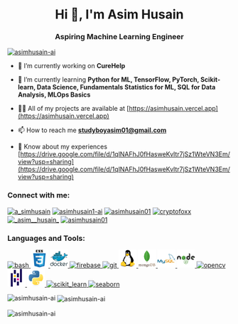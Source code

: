 <h1 align="center">Hi 👋, I'm Asim Husain</h1>
<h3 align="center">Aspiring Machine Learning Engineer</h3>

<p align="left"> <a href="https://github.com/ryo-ma/github-profile-trophy"><img src="https://github-profile-trophy.vercel.app/?username=asimhusain-ai" alt="asimhusain-ai" /></a> </p>

- 🔭 I’m currently working on **CureHelp**

- 🌱 I’m currently learning **Python for ML, TensorFlow, PyTorch, Scikit-learn, Data Science, Fundamentals Statistics for ML, SQL for Data Analysis, MLOps Basics**

- 👨‍💻 All of my projects are available at [https://asimhusain.vercel.app](https://asimhusain.vercel.app)

- 📫 How to reach me **studyboyasim01@gmail.com**

- 📄 Know about my experiences [https://drive.google.com/file/d/1qlNAFhJ0fHasweKvltr7jSz1WteVN3Em/view?usp=sharing](https://drive.google.com/file/d/1qlNAFhJ0fHasweKvltr7jSz1WteVN3Em/view?usp=sharing)

<h3 align="left">Connect with me:</h3>
<p align="left">
<a href="https://twitter.com/a_simhusain" target="blank"><img align="center" src="https://raw.githubusercontent.com/rahuldkjain/github-profile-readme-generator/master/src/images/icons/Social/twitter.svg" alt="a_simhusain" height="30" width="40" /></a>
<a href="https://linkedin.com/in/asimhusain1-ai" target="blank"><img align="center" src="https://raw.githubusercontent.com/rahuldkjain/github-profile-readme-generator/master/src/images/icons/Social/linked-in-alt.svg" alt="asimhusain1-ai" height="30" width="40" /></a>
<a href="https://kaggle.com/asimhusain01" target="blank"><img align="center" src="https://raw.githubusercontent.com/rahuldkjain/github-profile-readme-generator/master/src/images/icons/Social/kaggle.svg" alt="asimhusain01" height="30" width="40" /></a>
<a href="https://fb.com/cryptofoxx" target="blank"><img align="center" src="https://raw.githubusercontent.com/rahuldkjain/github-profile-readme-generator/master/src/images/icons/Social/facebook.svg" alt="cryptofoxx" height="30" width="40" /></a>
<a href="https://instagram.com/_asim__husain_" target="blank"><img align="center" src="https://raw.githubusercontent.com/rahuldkjain/github-profile-readme-generator/master/src/images/icons/Social/instagram.svg" alt="_asim__husain_" height="30" width="40" /></a>
<a href="https://www.leetcode.com/asimhusain01" target="blank"><img align="center" src="https://raw.githubusercontent.com/rahuldkjain/github-profile-readme-generator/master/src/images/icons/Social/leet-code.svg" alt="asimhusain01" height="30" width="40" /></a>
</p>

<h3 align="left">Languages and Tools:</h3>
<p align="left"> <a href="https://www.gnu.org/software/bash/" target="_blank" rel="noreferrer"> <img src="https://www.vectorlogo.zone/logos/gnu_bash/gnu_bash-icon.svg" alt="bash" width="40" height="40"/> </a> <a href="https://www.w3schools.com/css/" target="_blank" rel="noreferrer"> <img src="https://raw.githubusercontent.com/devicons/devicon/master/icons/css3/css3-original-wordmark.svg" alt="css3" width="40" height="40"/> </a> <a href="https://www.docker.com/" target="_blank" rel="noreferrer"> <img src="https://raw.githubusercontent.com/devicons/devicon/master/icons/docker/docker-original-wordmark.svg" alt="docker" width="40" height="40"/> </a> <a href="https://firebase.google.com/" target="_blank" rel="noreferrer"> <img src="https://www.vectorlogo.zone/logos/firebase/firebase-icon.svg" alt="firebase" width="40" height="40"/> </a> <a href="https://git-scm.com/" target="_blank" rel="noreferrer"> <img src="https://www.vectorlogo.zone/logos/git-scm/git-scm-icon.svg" alt="git" width="40" height="40"/> </a> <a href="https://www.linux.org/" target="_blank" rel="noreferrer"> <img src="https://raw.githubusercontent.com/devicons/devicon/master/icons/linux/linux-original.svg" alt="linux" width="40" height="40"/> </a> <a href="https://www.mongodb.com/" target="_blank" rel="noreferrer"> <img src="https://raw.githubusercontent.com/devicons/devicon/master/icons/mongodb/mongodb-original-wordmark.svg" alt="mongodb" width="40" height="40"/> </a> <a href="https://www.mysql.com/" target="_blank" rel="noreferrer"> <img src="https://raw.githubusercontent.com/devicons/devicon/master/icons/mysql/mysql-original-wordmark.svg" alt="mysql" width="40" height="40"/> </a> <a href="https://nodejs.org" target="_blank" rel="noreferrer"> <img src="https://raw.githubusercontent.com/devicons/devicon/master/icons/nodejs/nodejs-original-wordmark.svg" alt="nodejs" width="40" height="40"/> </a> <a href="https://opencv.org/" target="_blank" rel="noreferrer"> <img src="https://www.vectorlogo.zone/logos/opencv/opencv-icon.svg" alt="opencv" width="40" height="40"/> </a> <a href="https://pandas.pydata.org/" target="_blank" rel="noreferrer"> <img src="https://raw.githubusercontent.com/devicons/devicon/2ae2a900d2f041da66e950e4d48052658d850630/icons/pandas/pandas-original.svg" alt="pandas" width="40" height="40"/> </a> <a href="https://www.python.org" target="_blank" rel="noreferrer"> <img src="https://raw.githubusercontent.com/devicons/devicon/master/icons/python/python-original.svg" alt="python" width="40" height="40"/> </a> <a href="https://scikit-learn.org/" target="_blank" rel="noreferrer"> <img src="https://upload.wikimedia.org/wikipedia/commons/0/05/Scikit_learn_logo_small.svg" alt="scikit_learn" width="40" height="40"/> </a> <a href="https://seaborn.pydata.org/" target="_blank" rel="noreferrer"> <img src="https://seaborn.pydata.org/_images/logo-mark-lightbg.svg" alt="seaborn" width="40" height="40"/> </a> </p>

<p><img align="left" src="https://github-readme-stats.vercel.app/api/top-langs?username=asimhusain-ai&show_icons=true&locale=en&layout=compact" alt="asimhusain-ai" /></p>

<p>&nbsp;<img align="center" src="https://github-readme-stats.vercel.app/api?username=asimhusain-ai&show_icons=true&locale=en" alt="asimhusain-ai" /></p>

<p><img align="center" src="https://github-readme-streak-stats.herokuapp.com/?user=asimhusain-ai&" alt="asimhusain-ai" /></p>
